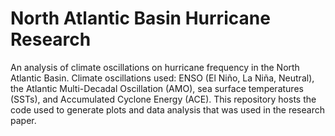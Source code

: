 # North Atlantic Basin Hurricane Research
An analysis of climate oscillations on hurricane frequency in the North Atlantic Basin. Climate oscillations used: ENSO (El Niño, La Niña, Neutral), the Atlantic Multi-Decadal Oscillation (AMO), sea surface temperatures (SSTs), and Accumulated Cyclone Energy (ACE). This repository hosts the code used to generate plots and data analysis that was used in the research paper. 
